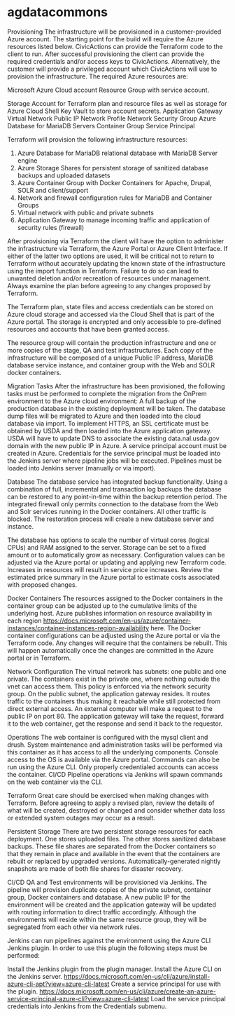 # agdatacommons
Provisioning
The infrastructure will be provisioned in a customer-provided Azure account.  The starting point for the build will require the Azure resources listed below.  CivicActions can provide the Terraform code to the client to run.  After successful provisioning the client can provide the required credentials and/or access keys to CivicActions.  Alternatively, the customer will provide a privileged account which CivicActions will use to provision the infrastructure.  The required Azure resources are:

Microsoft Azure Cloud account Resource Group with service account.

Storage Account for Terraform plan and resource files as well as storage for Azure Cloud Shell
Key Vault to store account secrets.
Application Gateway
Virtual Network 
Public IP
Network Profile
Network Security Group
Azure Database for MariaDB Servers
Container Group
Service Principal

Terraform will provision the following infrastructure resources: 

1. Azure Database for MariaDB relational database with MariaDB Server engine
2. Azure Storage Shares for persistent storage of sanitized database backups and uploaded datasets
3. Azure Container Group with Docker Containers for Apache, Drupal, SOLR and client/support
4. Network and firewall configuration rules for MariaDB and Container Groups
5. Virtual network with public and private subnets
6. Application Gateway to manage incoming traffic and application of security rules (firewall)

After provisioning via Terraform the  client will have the option to administer the infrastructure via Terraform, the Azure Portal or Azure Client Interface.  If either of the latter two options are used, it will be critical not to return to Terraform without accurately updating the known state of the infrastructure using the import function in Terraform.  Failure to do so can lead to unwanted deletion and/or recreation of resources under management.  Always examine the plan before agreeing to any changes proposed by Terraform.
 
The Terraform plan, state files and access credentials can be stored on Azure cloud storage and accessed via the Cloud Shell that is part of the Azure portal.  The storage is encrypted and only accessible to pre-defined resources and accounts that have been granted access.  

The resource group will contain the production infrastructure and one or more copies of the stage, QA and test infrastructures.  Each copy of the infrastructure will be composed of a unique Public IP address, MariaDB database service instance, and container group with the Web and SOLR docker containers.

Migration Tasks
After the infrastructure has been provisioned, the following tasks must be performed to complete the migration from the OnPrem environment to the Azure cloud environment:
A full backup of the production database in the existing deployment will be taken.  The database dump files will be migrated to Azure and then loaded into the cloud database via import.
To implement HTTPS, an SSL certificate must be obtained by USDA and then loaded into the Azure application gateway.
USDA will have to update DNS to associate the existing data.nal.usda.gov domain with the new public IP in Azure.
A service principal account must be created in Azure.  Credentials for the service principal must be loaded into the Jenkins server where pipeline jobs will be executed.
Pipelines must be loaded into Jenkins server (manually or via import).

Database
The database service has integrated backup functionality.  Using a combination of full, incremental and transaction log backups the database can be restored to any point-in-time within the backup retention period.  The integrated firewall only permits connection to the database from the Web and Solr services running in the Docker containers.  All other traffic is blocked.  The restoration process will create a new database server and instance.

The database has options to scale the number of virtual cores (logical CPUs) and RAM assigned to the server.  Storage can be set to a fixed amount or to automatically grow as necessary.  Configuration values can be adjusted via the Azure portal or updating and applying new Terraform code.  Increases in resources will result in service price increases.  Review the estimated price summary in the Azure portal to estimate costs associated with proposed changes.

Docker Containers
The resources assigned to the Docker containers in the container group can be adjusted up to the cumulative limits of the underlying host.  Azure publishes information on resource availability in each region https://docs.microsoft.com/en-us/azure/container-instances/container-instances-region-availability here.  The Docker container configurations can be adjusted using the Azure portal or via the Terraform code.  Any changes will require that the containers be rebuilt.  This will happen automatically once the changes are committed in the Azure portal or in Terraform.

Network Configuration
The virtual network has subnets: one public and one private.  The containers exist in the private one, where nothing outside the vnet can access them.  This policy is enforced via the network security group.  On the public subnet, the application gateway resides.  It routes traffic to the containers thus making it reachable while still protected from direct external access.  An external computer will make a request to the public IP on port 80. The application gateway will take the request, forward it to the web container, get the response and send it back to the requestor.

Operations
The web container is configured with the mysql client and drush.  System maintenance and administration tasks will be performed via this container as it has access to all the underlying components.  Console access to the OS is available via the Azure portal.  Commands can also be run using the Azure CLI.  Only properly credentialed accounts can access the container.  CI/CD Pipeline operations via Jenkins will spawn commands on the web container via the CLI.

Terraform
Great care should be exercised when making changes with Terraform.  Before agreeing to apply a revised plan, review the details of what will be created, destroyed or changed and consider whether data loss or extended system outages may occur as a result.

Persistent Storage
There are two persistent storage resources for each deployment.  One stores uploaded files.  The other stores sanitized database backups.  These file shares are separated from the Docker containers so that they remain in place and available in the event that the containers are rebuilt or replaced by upgraded versions.  Automatically-generated nightly snapshots are made of both file shares for disaster recovery.

CI/CD
QA and Test environments will be provisioned via Jenkins.  The pipeline will provision duplicate copies of the private subnet, container group, Docker containers and database.  A new public IP for the environment will be created and the application gateway will be updated with routing information to direct traffic accordingly.  Although the environments will reside within the same resource group, they will be segregated from each other via network rules.

Jenkins can run pipelines against the environment using the Azure CLI Jenkins plugin.  In order to use this plugin the following steps must be performed:

Install the Jenkins plugin from the plugin manager.
Install the Azure CLI on the Jenkins server.  https://docs.microsoft.com/en-us/cli/azure/install-azure-cli-apt?view=azure-cli-latest
Create a service principal for use with the plugin.  https://docs.microsoft.com/en-us/cli/azure/create-an-azure-service-principal-azure-cli?view=azure-cli-latest
Load the service principal credentials into Jenkins from the Credentials submenu.
